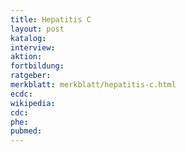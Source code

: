 ```yaml
---
title: Hepatitis C
layout: post
katalog:
interview:
aktion:
fortbildung:
ratgeber:
merkblatt: merkblatt/hepatitis-c.html
ecdc:
wikipedia:
cdc:
phe:
pubmed:
---
```

